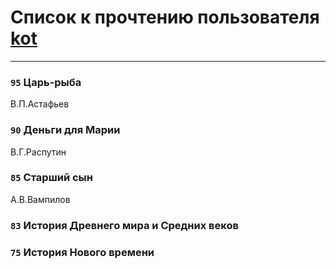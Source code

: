 # Список к прочтению пользователя [kot](https://www.facebook.com/profile.php?id=100008793465000)
---

### `95` Царь-рыба
В.П.Астафьев

### `90` Деньги для Марии
В.Г.Распутин

### `85` Старший сын
А.В.Вампилов

### `83` История Древнего мира и Средних веков

### `75` История Нового времени

